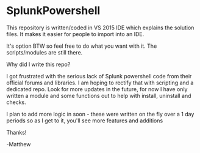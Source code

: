 # SplunkPowershell

This repository is written/coded in VS 2015 IDE which explains the solution files.  It makes it easier for people to import into an IDE.

It's option BTW so feel free to do what you want with it.  The scripts/modules are still there.

Why did I write this repo?

I got frustrated with the serious lack of Splunk powershell code from their official forums and libraries.
I am hoping to rectify that with scripting and a dedicated repo.  Look for more updates in the future, for now I have only written a module and some functions out to help with install, uninstall and checks.

I plan to add more logic in soon - these were written on the fly over a 1 day periods so as I get to it, you'll see more features and additions

Thanks!

-Matthew